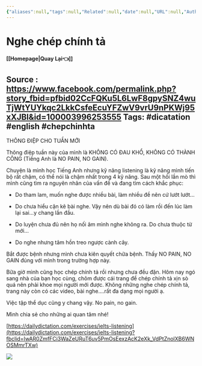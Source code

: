 ```yaml
---
{"aliases":null,"tags":null,"Related":null,"date":null,"URL":null,"Author":null,"dg-publish":true,"image":null,"permalink":"/People/Nghe chép chính tả/","dgPassFrontmatter":true,"noteIcon":"2","created":"2024-01-29T17:28:34.328+07:00","updated":"2024-01-29T17:29:42.081+07:00"}
---
```


# Nghe chép chính tả
**[[Homepage\|Quay Lại👈]]**

Source : https://www.facebook.com/permalink.php?story_fbid=pfbid02CcFQKu5L6LwF8gpySNZ4wuTjWtYUYkqc2LkkCsfeEcuYFZwV9vrU9nPKWj95xXJBl&id=100003996253555
Tags: #dicatation #english #chepchinhta
---
THÔNG ĐIỆP CHO TUẦN MỚI

Thông điệp tuần này của mình là KHÔNG CÓ ĐAU KHỔ, KHÔNG CÓ THÀNH CÔNG (Tiếng Anh là NO PAIN, NO GAIN).

Chuyện là mình học Tiếng Anh nhưng kỹ năng listening là kỹ năng mình tiến bộ rất chậm, có thể nói là chậm nhất trong 4 kỹ năng. Sau một hồi lần mò thì mình cũng tìm ra nguyên nhân của vấn đề và đang tìm cách khắc phục:

- Do tham lam, muốn nghe được nhiều bài, làm nhiều đề nên cứ lướt lướt…

- Do chưa hiểu cặn kẽ bài nghe. Vậy nên dù bài đó có làm rồi đến lúc làm lại sai...y chang lần đầu.

- Do luyện chưa đủ nên họ nối âm mình nghe không ra. Do chưa thuộc từ mới...

- Do nghe nhưng tâm hồn treo ngược cành cây.

Bắt được bệnh nhưng mình chưa kiên quyết chữa bệnh. Thấy NO PAIN, NO GAIN đúng với mình trong trường hợp này.

Bữa giờ mình cũng học chép chính tả rồi nhưng chưa đều đặn. Hôm nay ngó sang nhà của bạn học cùng, chôm được cái trang để chép chính tả xịn sò quá nên phải khoe mọi người mới được. Không những nghe chép chính tả, trang này còn có các video, bài nghe....rất đa dạng mọi người ạ.

Việc tập thể dục cũng y chang vậy. No pain, no gain.

Mình chia sẻ cho những ai quan tâm nhé!

[https://dailydictation.com/exercises/ielts-listening](https://dailydictation.com/exercises/ielts-listening?fbclid=IwAR0ZmfFCi3WaZeURuT6uv5PmOsEexzAcK2eXk_VdPtZnolXB6WNOSMmrTXw)

![](https://i.imgur.com/rbKbYTl.png)
